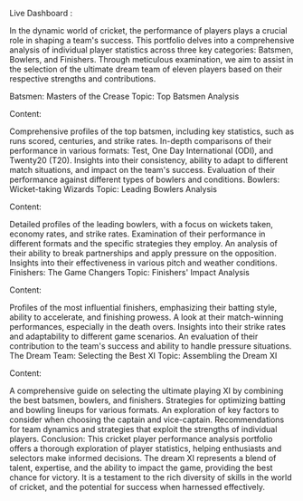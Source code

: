 
Live Dashboard : 


In the dynamic world of cricket, the performance of players plays a crucial role in shaping a team's success. This portfolio delves into a comprehensive analysis of individual player statistics across three key categories: Batsmen, Bowlers, and Finishers. Through meticulous examination, we aim to assist in the selection of the ultimate dream team of eleven players based on their respective strengths and contributions.

Batsmen: Masters of the Crease
Topic: Top Batsmen Analysis

Content:

Comprehensive profiles of the top batsmen, including key statistics, such as runs scored, centuries, and strike rates.
In-depth comparisons of their performance in various formats: Test, One Day International (ODI), and Twenty20 (T20).
Insights into their consistency, ability to adapt to different match situations, and impact on the team's success.
Evaluation of their performance against different types of bowlers and conditions.
Bowlers: Wicket-taking Wizards
Topic: Leading Bowlers Analysis

Content:

Detailed profiles of the leading bowlers, with a focus on wickets taken, economy rates, and strike rates.
Examination of their performance in different formats and the specific strategies they employ.
An analysis of their ability to break partnerships and apply pressure on the opposition.
Insights into their effectiveness in various pitch and weather conditions.
Finishers: The Game Changers
Topic: Finishers' Impact Analysis

Content:

Profiles of the most influential finishers, emphasizing their batting style, ability to accelerate, and finishing prowess.
A look at their match-winning performances, especially in the death overs.
Insights into their strike rates and adaptability to different game scenarios.
An evaluation of their contribution to the team's success and ability to handle pressure situations.
The Dream Team: Selecting the Best XI
Topic: Assembling the Dream XI

Content:

A comprehensive guide on selecting the ultimate playing XI by combining the best batsmen, bowlers, and finishers.
Strategies for optimizing batting and bowling lineups for various formats.
An exploration of key factors to consider when choosing the captain and vice-captain.
Recommendations for team dynamics and strategies that exploit the strengths of individual players.
Conclusion:
This cricket player performance analysis portfolio offers a thorough exploration of player statistics, helping enthusiasts and selectors make informed decisions. The dream XI represents a blend of talent, expertise, and the ability to impact the game, providing the best chance for victory. It is a testament to the rich diversity of skills in the world of cricket, and the potential for success when harnessed effectively.
